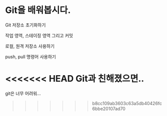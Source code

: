 # Git을 배워봅시다.

Git 저장소 초기화하기

작업 영역, 스테이징 영역 그리고 커밋

로컬, 원격 저장소 사용하기

push, pull 명령어 사용하기

<<<<<<< HEAD
Git과 친해졌으면..
=======
git은 너무 어려워...
>>>>>>> b8cc109ab3603c63a5db40426fc6bbe20107ad70

